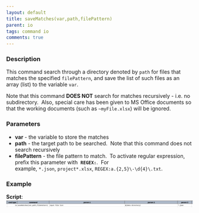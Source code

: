 ```yaml
---
layout: default
title: saveMatches(var,path,filePattern)
parent: io
tags: command io
comments: true
---
```



### Description
This command search through a directory denoted by `path` for files that matches the specified `filePattern`, and 
save the list of such files as an array (list) to the variable `var`. 

Note that this command **DOES NOT** search for matches recursively - i.e. no subdirectory.  Also, special care has 
been given to MS Office documents so that the working documents (such as `~myFile.xlsx`) will be ignored.


### Parameters
- **var** - the variable to store the matches
- **path** - the target path to be searched.  Note that this command does not search recursively
- **filePattern** - the file pattern to match.  To activate regular expression, prefix this parameter with 
  **`REGEX:`**.  For example, `*.json`, `project*.xlsx`, `REGEX:a.{2,5}\-\d{4}\.txt`. 


### Example
**Script**:<br/>
![script](image/saveMatches_01.png)

